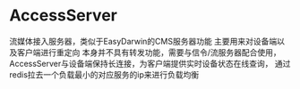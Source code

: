 # AccessServer
  流媒体接入服务器，类似于EasyDarwin的CMS服务器功能
  主要用来对设备端以及客户端进行重定向
  本身并不具有转发功能，需要与信令/流服务器配合使用，
  AccessServer与设备端保持长连接，为客户端提供实时设备状态在线查询，
  通过redis拉去一个负载最小的对应服务的ip来进行负载均衡
